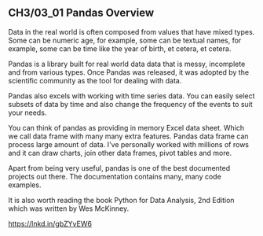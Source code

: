 ## CH3/03_01 Pandas Overview   

Data in the real world is often composed from values that have mixed types. Some can be numeric age, for example, some can be textual names, for example, some can be time like the year of birth, et cetera, et cetera. 

Pandas is a library built for real world data data that is messy, incomplete and from various types. Once Pandas was released, it was adopted by the scientific community as the tool for dealing with data. 

Pandas also excels with working with time series data. You can easily select subsets of data by time and also change the frequency of the events to suit your needs. 

You can think of pandas as providing in memory Excel data sheet. Which we call data frame with many many extra features. Pandas data frame can process large amount of data. I've personally worked with millions of rows and it can draw charts, join other data frames, pivot tables and more. 

Apart from being very useful, pandas is one of the best documented projects out there. The documentation contains many, many code examples. 

It is also worth reading the book Python for Data Analysis, 2nd Edition which was written by Wes McKinney.

https://lnkd.in/gbZYvEW6
